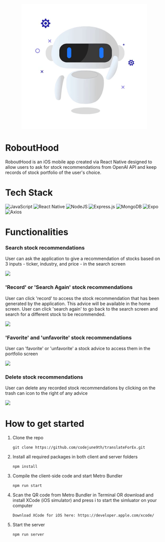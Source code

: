 <div align="center">
<img alt="RoboutHood" src="https://github.com/codejune9th/RoboutHood/blob/main/Assets/robouthoodgiphy.gif" width="400" height="400" />
</div>

# RoboutHood
RoboutHood is an iOS mobile app created via React Native designed to allow users to ask for stock recommendations from OpenAI API and keep records of stock portfolio of the user's choice. 

# Tech Stack
![JavaScript](https://img.shields.io/badge/javascript-%23323330.svg?style=for-the-badge&logo=javascript&logoColor=%23F7DF1E) ![React Native](https://img.shields.io/badge/react_native-%2320232a.svg?style=for-the-badge&logo=react&logoColor=%2361DAFB) ![NodeJS](https://img.shields.io/badge/node.js-6DA55F?style=for-the-badge&logo=node.js&logoColor=white) ![Express.js](https://img.shields.io/badge/express.js-%23404d59.svg?style=for-the-badge&logo=express&logoColor=%2361DAFB) ![MongoDB](https://img.shields.io/badge/MongoDB-%234ea94b.svg?style=for-the-badge&logo=mongodb&logoColor=white) ![Expo](https://img.shields.io/badge/expo-1C1E24?style=for-the-badge&logo=expo&logoColor=#D04A37) ![Axios](https://img.shields.io/badge/-Axios-671ddf?logo=axios&logoColor=black&style=for-the-badge)

# Functionalities

### Search stock recommendations
User can ask the application to give a recommendation of stocks based on 3 inputs - ticker, industry, and price - in the search screen

<img src="https://media.giphy.com/media/v1.Y2lkPTc5MGI3NjExODZjMTI5MDQyMWNmOTViNDQ1NjQ1NzczZDEwZWYxOTIyOTI0ZDM4YyZjdD1n/O411DCzlnEdzL61nlN/giphy.gif" />

### 'Record' or 'Search Again' stock recommendations
User can click 'record' to access the stock recommendation that has been generated by the application. This advice will be available in the home screen. User can click 'search again' to go back to the search screen and search for a different stock to be recommended.

<img src="https://media.giphy.com/media/v1.Y2lkPTc5MGI3NjExOGM2NzkwZjgxMjQ4NDQyZTM5NjA0MzQ2ZjNhNTcwZTdlYWNiZmEwYSZjdD1n/dcNSS110e4zqxyRzPz/giphy.gif" />

### 'Favorite' and 'unfavorite' stock recommendations
User can 'favorite' or 'unfavorite' a stock advice to access them in the portfolio screen

<img src="https://media.giphy.com/media/vPF9nizjpeuQTzCaiU/giphy.gif" />

### Delete stock recommendations
User can delete any recorded stock recommendations by clicking on the trash can icon to the right of any advice

<img src="https://media.giphy.com/media/v1.Y2lkPTc5MGI3NjExZjk2N2UwN2U4NmM2YmQyZWVjZTU5NDQyMDY0OWEzZDhhNDdkM2QxNSZjdD1n/WNnNOKQ146JqomrEVk/giphy.gif" />

# How to get started
1. Clone the repo
    ```
    git clone https://github.com/codejune9th/translateForEx.git
    ```
2. Install all required packages in both client and server folders
    ```
    npm install
    ```
3. Compile the client-side code and start Metro Bundler
   ```
   npm run start 
   ```
4. Scan the QR code from Metro Bundler in Terminal OR download and install XCode (iOS simulator) and press i to start the simluator on your computer
   ```
   Download XCode for iOS here: https://developer.apple.com/xcode/
   ```
5. Start the server
   ```
   npm run server
   ```
